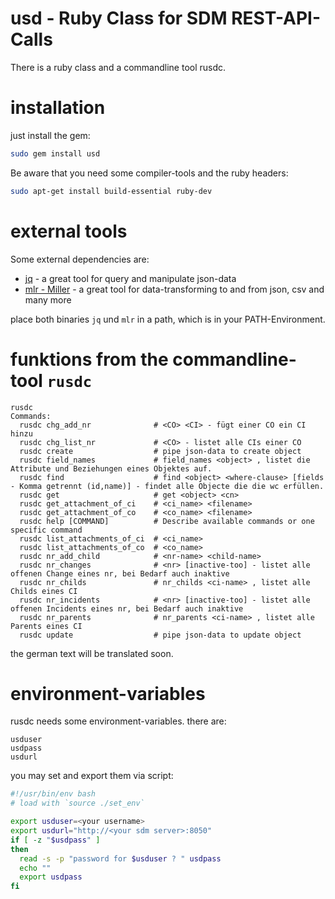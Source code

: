 
# usd - Ruby Class for SDM REST-API-Calls

There is a ruby class and a commandline tool rusdc.

# installation

just install the gem:

```bash
sudo gem install usd
```

Be aware that you need some compiler-tools and the ruby headers:

```bash
sudo apt-get install build-essential ruby-dev
```

# external tools

Some external dependencies are:

- [jq](https://stedolan.github.io/jq/) - a great tool for query and manipulate json-data
- [mlr - Miller](http://johnkerl.org/miller/doc/index.html) - a great tool for data-transforming to and from json, csv and many more

place both binaries `jq` und `mlr` in a path, which is in your PATH-Environment.

# funktions from the commandline-tool `rusdc`

```
rusdc
Commands:
  rusdc chg_add_nr              # <CO> <CI> - fügt einer CO ein CI hinzu
  rusdc chg_list_nr             # <CO> - listet alle CIs einer CO
  rusdc create                  # pipe json-data to create object
  rusdc field_names             # field_names <object> , listet die Attribute und Beziehungen eines Objektes auf.
  rusdc find                    # find <object> <where-clause> [fields - Komma getrennt (id,name)] - findet alle Objecte die die wc erfüllen.
  rusdc get                     # get <object> <cn>
  rusdc get_attachment_of_ci    # <ci_name> <filename>
  rusdc get_attachment_of_co    # <co_name> <filename>
  rusdc help [COMMAND]          # Describe available commands or one specific command
  rusdc list_attachments_of_ci  # <ci_name>
  rusdc list_attachments_of_co  # <co_name>
  rusdc nr_add_child            # <nr-name> <child-name>
  rusdc nr_changes              # <nr> [inactive-too] - listet alle offenen Change eines nr, bei Bedarf auch inaktive
  rusdc nr_childs               # nr_childs <ci-name> , listet alle Childs eines CI
  rusdc nr_incidents            # <nr> [inactive-too] - listet alle offenen Incidents eines nr, bei Bedarf auch inaktive
  rusdc nr_parents              # nr_parents <ci-name> , listet alle Parents eines CI
  rusdc update                  # pipe json-data to update object
```

the german text will be translated soon.

# environment-variables

rusdc needs some environment-variables. there are:

```
usduser
usdpass
usdurl
```

you may set and export them via script:

```bash
#!/usr/bin/env bash
# load with `source ./set_env`

export usduser=<your username>
export usdurl="http://<your sdm server>:8050"
if [ -z "$usdpass" ]
then
  read -s -p "password for $usduser ? " usdpass
  echo ""
  export usdpass
fi
```
